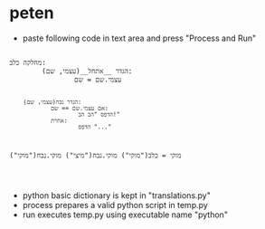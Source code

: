 # peten
* paste following code in text area and press "Process and Run"
<div style = "{direction: rtl;}">
<pre><code>
מחלקה כלב:
        הגדר __אתחל__(עצמי, שם):
                עצמי.שם = שם

        הגדר נבח(עצמי, שם):
                אם עצמי.שם == שם:
                        הדפס "הב הב!"
                אחרת:
                        הדפס "..."

מוקי = כלב("מוקי")
מוקי.נבח("מיצי")
מוקי.נבח("מוקי")

</code></pre></div>
* python basic dictionary is kept in "translations.py"
* process prepares a valid python script in temp.py
* run executes temp.py using executable name "python"


